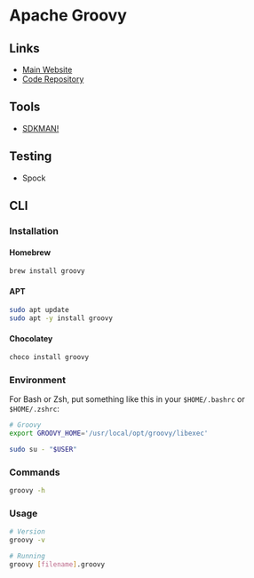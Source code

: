 # Apache Groovy

<!--
https://app.pluralsight.com/paths/skill/continuous-integration-with-jenkins

https://app.pluralsight.com/library/courses/groovy-getting-started/table-of-contents
https://app.pluralsight.com/library/courses/groovy-fundamentals/table-of-contents
https://app.pluralsight.com/guides/introduction-to-testing-with-bdd-and-the-spock-framework

https://www.linkedin.com/learning/learning-groovy/supercharge-your-java-program-with-groovy
-->

## Links

- [Main Website](https://groovy-lang.org/)
- [Code Repository](https://github.com/apache/groovy)

## Tools

- [SDKMAN!](/sdkman.md)

## Testing

- Spock

## CLI

### Installation

#### Homebrew

```sh
brew install groovy
```

#### APT

```sh
sudo apt update
sudo apt -y install groovy
```

#### Chocolatey

```sh
choco install groovy
```

### Environment

For Bash or Zsh, put something like this in your `$HOME/.bashrc` or `$HOME/.zshrc`:

```sh
# Groovy
export GROOVY_HOME='/usr/local/opt/groovy/libexec'
```

```sh
sudo su - "$USER"
```

### Commands

```sh
groovy -h
```

<!-- ```sh
groovyConsole
groovyc
groovydoc
groovysh
``` -->

### Usage

```sh
# Version
groovy -v

# Running
groovy [filename].groovy
```
